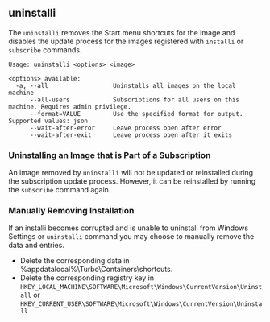 ## uninstalli

The `uninstalli` removes the Start menu shortcuts for the image and disables the update process for the images registered with `installi` or `subscribe` commands.

```
Usage: uninstalli <options> <image>

<options> available:
  -a, --all                  Uninstalls all images on the local machine
      --all-users            Subscriptions for all users on this machine. Requires admin privilege.
      --format=VALUE         Use the specified format for output. Supported values: json
      --wait-after-error     Leave process open after error
      --wait-after-exit      Leave process open after it exits
```

### Uninstalling an Image that is Part of a Subscription
An image removed by `uninstalli` will not be updated or reinstalled during the subscription update process. However, it can be reinstalled by running the `subscribe` command again.

### Manually Removing Installation

If an installi becomes corrupted and is unable to uninstall from Windows Settings or `uninstalli` command you may choose to manually remove the data and entries.

- Delete the corresponding data in %appdatalocal%\Turbo\Containers\shortcuts.
- Delete the corresponding registry key in `HKEY_LOCAL_MACHINE\SOFTWARE\Microsoft\Windows\CurrentVersion\Uninstall` or `HKEY_CURRENT_USER\SOFTWARE\Microsoft\Windows\CurrentVersion\Uninstall`
